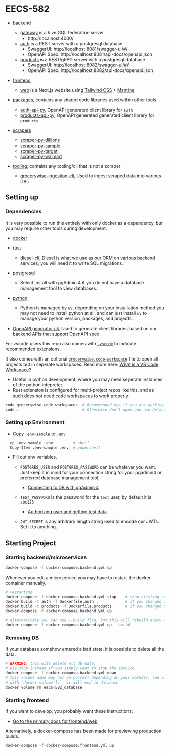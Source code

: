 # EECS-582

* [backend](./backend/)
  + [gateway](./backend/gateway/) is a hive GQL federation server
    - http://localhost:4000/
  + [auth](./backend/auth/) is a REST server with a postgresql database
    - SwaggerUI: http://localhost:8081/swagger-ui/#/
    - OpenAPI Spec: http://localhost:8081/api-docs/openapi.json
  + [products](./backend/products/) is a REST/~~gRPC~~ server with a postgresql database
    - SwaggerUI: http://localhost:8082/swagger-ui/#/
    - OpenAPI Spec: http://localhost:8082/api-docs/openapi.json

* [frontend](./frontend/)
  + [web](./frontend/web) is a Next.js website using [Tailwind CSS](https://tailwindcss.com/) + [Mantine](https://mantine.dev/)

* [packages](./packages/), contains any shared code libraries used within other tools
  + [auth-api-py](./packages/auth-api-py/),
    OpenAPI generated client library for `auth`
  + [products-api-py](./packages/products-api-py/), 
    OpenAPI generated generated client library for `products`

* [scrapers](./scrapers/)
  + [scraper-py-dillions](./scrapers/scraper-py-dillions/)
  + [scraper-py-sample](./scrapers/scraper-py-sample/)
  + [scraper-py-target](./scrapers/scraper-py-target/)
  + [scraper-py-walmart](./scrapers/scraper-py-walmart/)

* [tooling](./tooling/), contains any tooling/cli that is not a scraper
  + [grocerywise-ingestion-cli](./tooling/grocerywise-ingestion-cli/), 
    Used to ingest scraped data into various DBs

## Setting up

### Dependencies

It is very possible to run this entirely with only docker as a dependency, but you may require other tools
during development:
* [docker](https://www.docker.com/)
* [rust](https://www.rust-lang.org/tools/install)
  + [diesel-cli](https://diesel.rs/guides/getting-started), Diesel is what we
    use as our ORM on various backend services, you will need it to write SQL
    migrations.

* [postgresql](https://www.postgresql.org/download/)
  + Select install with pgAdmin 4 if you do not have a database management tool to view databases.
* [python](https://www.python.org/)
  + Python is managed by [`uv`](https://docs.astral.sh/uv/getting-started/installation/), 
    depending on your installation method you may not need to install python at all, and can just install
    `uv` to manage your python version, packages, and projects.

* [OpenAPI generator cli](https://openapi-generator.tech/docs/installation), 
  Used to generate client libraries based on our backend APIs that support OpenAPI spec

For vscode users this repo also comes with [`.vscode`](./vscode) to indicate recommended extensions.

It also comes with an optional [`grocerywise.code-workspace`](./grocerywise.code-workspace) file to open all projects but in
seperate workspaces. Read more here: [What is a VS Code Workspace?](https://code.visualstudio.com/docs/editor/workspaces/workspaces)
* Useful in python development, where you may need seperate instances of the python intepreter.
* Rust extension is configured for multi-project repos like this, and as such does not need code workspaces to work properly.

```sh
code grocerywise.code_workspaces  # Recommended use if you are working in .py projects/files
code .                            # Otherwise don't open and use default vscode behavior
```

<!--
* [node.js](https://nodejs.org/en)
  + I recommend using a node version manager for your machine. 
    [ `n` ](https://github.com/tj/n), [ `nvm` ](https://github.com/nvm-sh/nvm), or [ `nvm-windows` ](https://github.com/coreybutler/nvm-windows) are good options.

-->

### Setting up Environment

* Copy [`.env-sample`](./.env-sample) to `.env`
  

```sh
  cp .env-sample .env         # shell
  Copy-Item .env-sample .env  # powershell
  ```

* Fill out env variables.
  + `POSTGRES_USER` and `POSTGRES_PASSWORD` can be whatever you want. Just keep it in mind for your connection string
    for your pgadmin4 or preferred database management tool.

    - [Connecting to DB with pgAdmin 4](./docs/pgadmin/pgadmin.md)
    <!-- - [Connecting to DB with vscode extension](./docs/db-vscode.md) -->

  + `TEST_PASSWORD` is the password for the `test` user, by default it is `abc123`

    - [Authorizing user and getting test data](./docs/authorization/authorization.md)

  + `JWT_SECRET` is any arbitrary length string used to encode our JWTs. Set it to anything.

## Starting Project

### Starting backend/microservices

```sh
docker-compose -f docker-compose.backend.yml up
```

Whenever you edit a microservice you may have to restart the docker container manually.

```sh
# restarting
docker-compose -f docker-compose.backend.yml stop    # stop existing container
docker build -t auth -f Dockerfile.auth .            # if you changed auth
docker build -t products -f Dockerfile.products .    # if you changed products
docker-compose -f docker-compose.backend.yml up

# alternatively you can use --build flag, but this will rebuild every microservice
docker-compose -f docker-compose.backend.yml up --build
```

### Removing DB

If your database somehow entered a bad state, it is possible to delete all the data.

```sh
# WARNING, this will delete all db data, 
# use stop instead if you simply want to stop the service
docker-compose -f docker-compose.backend.yml down 
# this volume name may not be correct depending on your workdir, see all images
# with `docker volume ls`, it will end in database
docker volume rm eecs-582_database
```

### Starting frontend

If you want to develop, you probably want these instructions:
- [Go to the primary docs for frontend/web](./frontend/web/README.md)

Alternatively, a docker-compose has been made for previewing production builds.

```sh
docker-compose -f docker-compose.frontend.yml up
```
